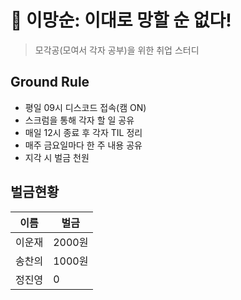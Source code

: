 # 💪 이망순: 이대로 망할 순 없다!

> 모각공(모여서 각자 공부)을 위한 취업 스터디

## Ground Rule
- 평일 09시 디스코드 접속(캠 ON)
- 스크럼을 통해 각자 할 일 공유
- 매일 12시 종료 후 각자 TIL 정리
- 매주 금요일마다 한 주 내용 공유
- 지각 시 벌금 천원

## 벌금현황
| 이름   | 벌금  |
|--------|-------|
| 이운재 | 2000원 |
| 송찬의 | 1000원 |
| 정진영 | 0     |

